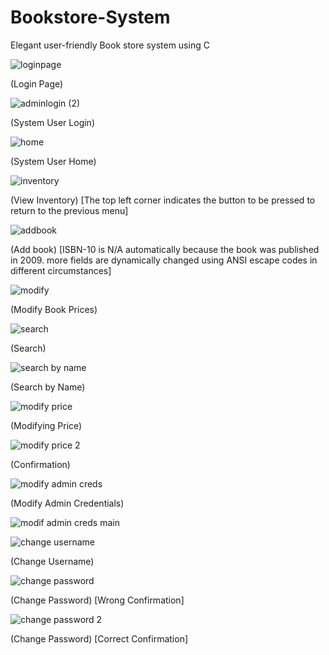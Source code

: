 # Bookstore-System
Elegant user-friendly Book store system using C

![loginpage](https://user-images.githubusercontent.com/90573502/141656802-62456fc9-818e-48f3-8831-a92341b5a7c3.jpg)

(Login Page)

![adminlogin (2)](https://user-images.githubusercontent.com/90573502/141656812-bf6cc2da-2553-49b2-ad89-309cea2ed8cc.jpg)

(System User Login)


![home](https://user-images.githubusercontent.com/90573502/141656822-7640802f-d4bb-411d-8ef5-963782f41a4f.jpg)

(System User Home)


![inventory](https://user-images.githubusercontent.com/90573502/141656830-2d5144cd-f4ab-4a3a-b973-63ee679edd31.jpg)

(View Inventory) [The top left corner indicates the button to be pressed to return to the previous menu]


![addbook](https://user-images.githubusercontent.com/90573502/141656846-7e34f0f2-b9a8-47f1-89cf-79444cb949d7.jpg)

(Add book) [ISBN-10 is N/A automatically because the book was published in 2009. more fields are dynamically changed using ANSI escape codes in different circumstances]


![modify](https://user-images.githubusercontent.com/90573502/141656886-e853ec2e-142d-4af9-ae0b-97aed6ed4a06.jpg)

(Modify Book Prices)

![search](https://user-images.githubusercontent.com/90573502/141656893-fe3a83e7-a01c-4ad7-97ad-f5d14fc86a4b.png)

(Search)


![search by name](https://user-images.githubusercontent.com/90573502/141656903-206b9730-8da6-45e9-a324-636ff113d4a4.png)

(Search by Name)


![modify price](https://user-images.githubusercontent.com/90573502/141656914-1602ade5-7d53-4a12-b0ae-f8952d45b08a.png)

(Modifying Price)


![modify price 2](https://user-images.githubusercontent.com/90573502/141656934-213f57e1-4b32-4921-93bc-2106c39347cd.png)

(Confirmation)


![modify admin creds](https://user-images.githubusercontent.com/90573502/141656943-b2b06247-1605-4c6e-ad1b-24f76d3c235f.png)

(Modify Admin Credentials)


![modif admin creds main](https://user-images.githubusercontent.com/90573502/141656949-b0c516f4-a72a-40fb-a923-e050fe8cab4c.png)


![change username](https://user-images.githubusercontent.com/90573502/141656953-f84bb78c-9c7d-48ae-987e-f5f05b235486.png)

(Change Username)


![change password](https://user-images.githubusercontent.com/90573502/141656961-bc12cdf0-3625-4115-80bc-b4bcfb76bdd6.png)

(Change Password) [Wrong Confirmation]


![change password 2](https://user-images.githubusercontent.com/90573502/141656972-2bf73f0c-ad0e-4efd-8b5b-d0c99c5f4edc.png)

(Change Password) [Correct Confirmation]


